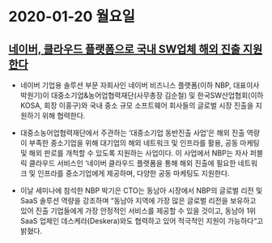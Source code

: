 # 2020-01-20 월요일

## [네이버, 클라우드 플랫폼으로 국내 SW업체 해외 진출 지원한다](http://www.bloter.net/archives/368535)

- 네이버 기업용 솔루션 부문 자회사인 네이버 비즈니스 플랫폼(이하 NBP, 대표이사 박원기)이 대중소기업&농어업협력재단(사무총장 김순철) 및 한국SW산업협회(이하 KOSA, 회장 이홍구)와 국내 중소 규모 소프트웨어 회사들의 글로벌 시장 진출을 지원하기 위해 협력한다.
- 대중소농어업협력재단에서 주관하는 ‘대중소기업 동반진출 사업’은 해외 진출 역량이 부족한 중소기업을 위해 대기업의 해외 네트워크 및 인프라를 활용, 공동 마케팅 및 해외 판로를 개척할 수 있도록 지원하는 사업이다. 이 사업에서 NBP는 자사 퍼블릭 클라우드 서비스인 ‘네이버 클라우드 플랫폼을 통해 해외 진출에 필요한 네트워크 및 인프라를 중소기업에게 제공하며, 다양한 공동 마케팅도 지원한다.

- 이날 세미나에 참석한 NBP 박기은 CTO는 동남아 시장에서 NBP의 글로벌 리전 및 SaaS 솔루션 역량을 강조하며 “동남아 지역에 가장 많은 글로벌 리전을 보유하고 있어 진출 기업들에게 가장 안정적인 서비스를 제공할 수 있을 것이고, 동남아 1위 SaaS 업체인 데스케라(Deskera)와도 협력하고 있어 적극적인 지원이 가능하다“고 밝혔다.